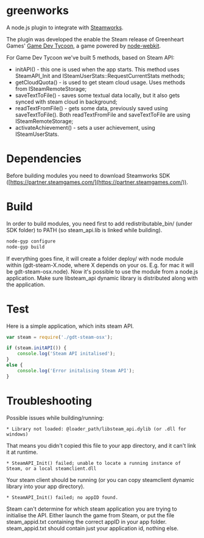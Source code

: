 greenworks
===

A node.js plugin to integrate with [Steamworks](http://www.steampowered.com/steamworks/).

The plugin was developed the enable the Steam release of Greenheart Games' [Game Dev Tycoon](http://www.greenheartgames.com/app/game-dev-tycoon/), a game powered by [node-webkit](https://github.com/rogerwang/node-webkit).

For Game Dev Tycoon we've built 5 methods, based on Steam API:
- initAPI() - this one is used when the app starts. This method uses SteamAPI_Init and ISteamUserStats::RequestCurrentStats methods;
- getCloudQuota() - is used to get steam cloud usage. Uses methods from ISteamRemoteStorage;
- saveTextToFile() - saves some textual data locally, but it also gets synced with steam cloud in background;
- readTextFromFile() - gets some data, previously saved using saveTextToFile(). Both readTextFromFile and saveTextToFile are using ISteamRemoteStorage;
- activateAchievement() - sets a user achievement, using ISteamUserStats.

Dependencies
===
Before building modules you need to download Steamworks SDK ([https://partner.steamgames.com/](https://partner.steamgames.com/)).

Build
===
In order to build modules, you need first to add redistributable_bin/ (under SDK folder) to PATH (so steam_api.lib is linked while building).

```sh
node-gyp configure
node-gyp build
```

If everything goes fine, it will create a folder deploy/ with node module within (gdt-steam-X.node, where X depends on your os. E.g. for mac it will be gdt-steam-osx.node). Now it's possible to use the module from a node.js application. Make sure libsteam_api dynamic library is distributed along with the application.

Test
===
Here is a simple application, which inits steam API. 
```javascript
var steam = require('./gdt-steam-osx');

if (steam.initAPI()) {
    console.log('Steam API initalised');
}
else {
	console.log('Error initalising Steam API');
}
```

Troubleshooting
===
Possible issues while building/running:

    * Library not loaded: @loader_path/libsteam_api.dylib (or .dll for windows)
That means you didn't copied this file to your app directory, and it can't link it at runtime.

    * SteamAPI_Init() failed; unable to locate a running instance of Steam, or a local steamclient.dll
Your steam client should be running (or you can copy steamclient dynamic library into your app directory).
    
    * SteamAPI_Init() failed; no appID found.
Steam can't determine for which steam application you are trying to initialise the API. Either launch the game from Steam, or put the file steam_appid.txt containing the correct appID in your app folder. steam_appid.txt should contain just your application id, nothing else.
